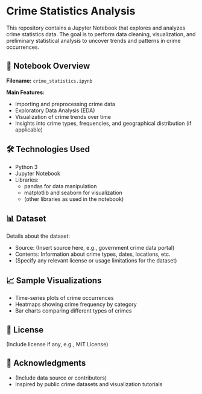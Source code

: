 # Crime Statistics Analysis

This repository contains a Jupyter Notebook that explores and analyzes crime statistics data. The goal is to perform data cleaning, visualization, and preliminary statistical analysis to uncover trends and patterns in crime occurrences.

## 📘 Notebook Overview

**Filename:** `crime_statistics.ipynb`

**Main Features:**
- Importing and preprocessing crime data
- Exploratory Data Analysis (EDA)
- Visualization of crime trends over time
- Insights into crime types, frequencies, and geographical distribution (if applicable)

## 🛠 Technologies Used

- Python 3
- Jupyter Notebook
- Libraries:
  - pandas for data manipulation
  - matplotlib and seaborn for visualization
  - (other libraries as used in the notebook)

## 📊 Dataset

Details about the dataset:
- Source: (Insert source here, e.g., government crime data portal)
- Contents: Information about crime types, dates, locations, etc.
- (Specify any relevant license or usage limitations for the dataset)

## 📈 Sample Visualizations

- Time-series plots of crime occurrences
- Heatmaps showing crime frequency by category
- Bar charts comparing different types of crimes

## 📄 License

(Include license if any, e.g., MIT License)

## 🙌 Acknowledgments

- (Include data source or contributors)
- Inspired by public crime datasets and visualization tutorials
